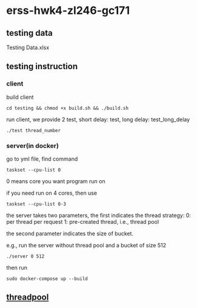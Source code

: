 # erss-hwk4-zl246-gc171

## testing data

Testing Data.xlsx

## testing instruction

### client

build client

``` shell
cd testing && chmod +x build.sh && ./build.sh
```

run client, we provide 2 test, short delay: test, long delay: test_long_delay

```shell
./test thread_number
```

### server(in docker)

go to yml file, find command

```shell
taskset --cpu-list 0
```

0 means core you want program run on

if you need run on 4 cores, then use
```shell
taskset --cpu-list 0-3
```

the server takes two parameters, 
the first indicates the thread strategy:
0: per thread per request
1: pre-created thread, i.e., thread pool

the second parameter indicates the size of bucket.

e.g., run the server without thread pool and a bucket of size 512
```shell
./server 0 512
```

then run

```shell
sudo docker-compose up --build
```

## [threadpool](https://github.com/vit-vit/CTPL)

